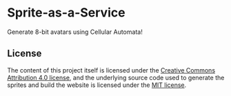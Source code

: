 # Sprite-as-a-Service

Generate 8-bit avatars using Cellular Automata!


## License

The content of this project itself is licensed under the [Creative Commons
Attribution 4.0 license](https://creativecommons.org/licenses/by/4.0/deed.ast), and the underlying source code used to generate the
sprites and build the website is licensed under the [MIT license](https://github.com/ljvmiranda921/sprite-as-a-service/blob/master/LICENSE).
